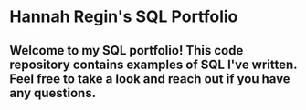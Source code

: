 # Hannah Regin's SQL Portfolio

## Welcome to my SQL portfolio! This code repository contains examples of SQL I've written. Feel free to take a look and reach out if you have any questions.
